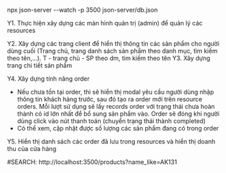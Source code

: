 npx json-server --watch -p 3500 json-server/db.json

Y1. Thực hiện xây dựng các màn hình quản trị (admin) để quản lý các resources

Y2. Xây dựng các trang client để hiển thị thông tin các sản phẩm cho người dùng cuối (Trang chủ, trang danh sách sản phẩm theo danh mục, tìm kiếm theo tên,...).
T       - trang chủ
        - SP theo dm,
        tìm kiếm theo tên
Y3. Xây dựng trang chi tiết sản phẩm

Y4. Xây dựng tính năng order
- Nếu chưa tồn tại order, thì sẽ hiển thị modal yêu cầu người dùng nhập thông tin khách
hàng trước, sau đó tạo ra order mới trên resource orders. Mỗi lượt sử dụng sẽ lấy records order với trạng thái chưa hoàn thành có id lớn nhất để bổ sung sản phẩm vào. Order sẽ đóng khi người dùng click vào nút thanh toán (chuyển trạng thái thành completed)
- Có thể xem, cập nhật được số lượng các sản phẩm đang có trong order

Y5. Hiển thị danh sách các order đã lưu trong resources và hiển thị doanh thu của cửa hàng


#SEARCH:
http://localhost:3500/products?name_like=AK131